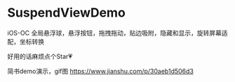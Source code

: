 # SuspendViewDemo

iOS-OC 全局悬浮球，悬浮按钮，拖拽拖动，贴边吸附，隐藏和显示，旋转屏幕适配，坐标转换

好用的话麻烦点个Star💗

简书demo演示，gif图
https://www.jianshu.com/p/30aeb1d506d3

